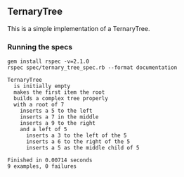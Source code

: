 ## TernaryTree

This is a simple implementation of a TernaryTree.

### Running the specs

    gem install rspec -v=2.1.0
    rspec spec/ternary_tree_spec.rb --format documentation

    TernaryTree
      is initially empty
      makes the first item the root
      builds a complex tree properly
      with a root of 7
        inserts a 5 to the left
        inserts a 7 in the middle
        inserts a 9 to the right
        and a left of 5
          inserts a 3 to the left of the 5
          inserts a 6 to the right of the 5
          inserts a 5 as the middle child of 5

    Finished in 0.00714 seconds
    9 examples, 0 failures

